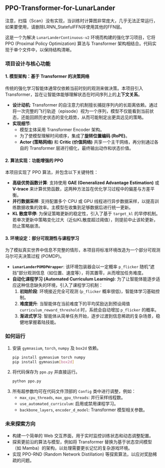 ## PPO-Transformer-for-LunarLander
  
注意，扫描（Scan）没有实现，当训练时计算图非常庞大，几乎无法正常运行，如果要使用，请删除LRNN_StatefulFFN并使用其他的FFN层。  
  
这是一个为解决 `LunarLanderContinuous-v2` 环境而构建的强化学习项目，它将 PPO (Proximal Policy Optimization) 算法与 Transformer 架构相结合。代码实现于单个文件中，以保持结构清晰。

### 项目设计与核心功能

#### 1. 模型架构：基于 Transformer 的决策网络

传统的强化学习智能体通常仅依赖当前时刻的观测来做决策。本项目引入 Transformer，旨在让智能体能够理解状态在时间序列上的**上下文关系**。

*   **设计动机**: Transformer 的自注意力机制擅长捕捉序列内的长距离依赖。通过将一次完整的飞行轨迹（episode）视为一个序列，模型不仅能看到当前状态，还能回顾历史状态的变化趋势，从而可能制定出更具远见的策略。
*   **实现细节**:
    *   模型主体采用 Transformer Encoder 架构。
    *   为了使模型理解时间顺序，集成了**旋转位置编码 (RoPE)**。
    *   **Actor (策略网络)** 和 **Critic (价值网络)** 共享一个主干网络，再分别通过各自的 Transformer 层进行细化，最终输出动作和状态价值。

#### 2. 算法实现：功能增强的 PPO

本项目实现了 PPO 算法，并包含以下关键特性：

*   **高级优势函数计算**: 支持使用 **GAE (Generalized Advantage Estimation)** 或 **V-trace** 来计算优势函数，这两种方法旨在优化学习过程中的偏差与方差平衡。
*   **并行数据采样**: 支持配置多个 CPU 或 GPU 线程进行异步数据采样，以提高训练数据收集的效率。主模型在收集到足够数据后进行统一更新。
*   **KL 散度早停**: 为保证策略更新的稳定性，引入了基于 `target_kl` 的早停机制。若单次更新中策略变化过大（近似KL散度超过阈值），则提前中止该轮更新，防止策略崩溃。

#### 3. 环境设定：部分可观测性与课程学习

为了模拟真实世界中信息不完整的情形，本项目将标准环境改造为一个部分可观测马尔可夫决策过程 (POMDP)。

*   **`LunarLanderPOMDPWrapper`**: 该环境包装器会以一定概率 `p_flicker` 随机“遮挡”部分观测信息（如位置、速度等），将其置零，从而增加任务难度。
*   **自动化课程学习 (Automated Curriculum Learning)**: 为了让智能体能逐步适应这种信息缺失的环境，引入了课程学习机制：
    1.  **初始阶段**: 环境接近完全可观测 (`p_flicker` 概率很低)，智能体学习基础控制。
    2.  **难度提升**: 当智能体在当前难度下的平均奖励达到预设阈值 `curriculum_reward_threshold` 时，系统会自动增加 `p_flicker` 的概率。
    3.  **渐进式学习**: 智能体从简单任务开始，逐步过渡到信息稀疏的复杂场景，稳健地掌握着陆技能。

### 如何运行

1.  安装 `gymnasium`, `torch`, `numpy` 及 `box2d` 依赖。
    ```bash
    pip install gymnasium torch numpy
    pip install gymnasium[box2d]
    ```
2.  将代码保存为 `ppo.py` 并直接运行。
    ```bash
    python ppo.py
    ```
3.  所有超参数均可在代码文件顶部的 `Config` 类中进行调整，例如：
    *   `max_cpu_threads`, `max_gpu_threads`: 并行采样线程数。
    *   `use_automated_curriculum`: 启用或禁用课程学习。
    *   `backbone_layers`, `encoder_d_model`: Transformer 模型相关参数。

### 未来探索方向

*   构建一个简单的 Web 交互界面，用于实时监控训练状态和动态调整配置。
*   探索更前沿的算法与模型，例如将 Transformer 替换为基于状态空间模型（如 Mamba）的架构，以处理需要更长记忆的复杂游戏环境。
*   实现 PPO-RND (Random Network Distillation) 等探索算法，以应对奖励稀疏的问题。
